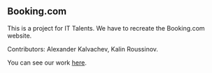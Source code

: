 ## Booking.com ##

This is a project for IT Talents. We have to recreate the Booking.com website.

Contributors: Alexander Kalvachev, Kalin Roussinov.

You can see our work [here](https://kalvachev.github.io/Booking.com/ "Booking.com").
